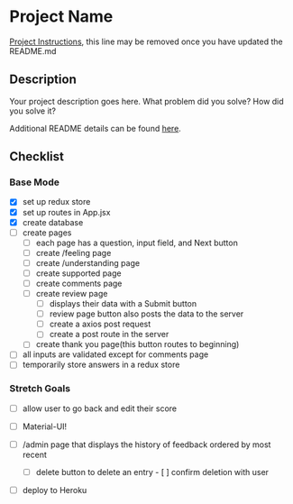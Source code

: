 # Project Name

[Project Instructions](./INSTRUCTIONS.md), this line may be removed once you have updated the README.md

## Description

Your project description goes here. What problem did you solve? How did you solve it?

Additional README details can be found [here](https://github.com/PrimeAcademy/readme-template/blob/master/README.md).


## Checklist

### Base Mode

- [x] set up redux store
- [x] set up routes in App.jsx
- [x] create database
- [ ] create pages
    - [ ] each page has a question, input field, and Next button
    - [ ] create /feeling page
    - [ ] create /understanding page
    - [ ] create supported page
    - [ ] create comments page
    - [ ] create review page
        - [ ] displays their data with a Submit button
        - [ ] review page button also posts the data to the server
        - [ ] create a axios post request
        - [ ] create a post route in the server
    - [ ] create thank you page(this button routes to beginning)
- [ ] all inputs are validated except for comments page
- [ ] temporarily store answers in a redux store

### Stretch Goals

- [ ] allow user to go back and edit their score
- [ ] Material-UI!
- [ ] /admin page that displays the history of feedback ordered by most recent
    - [ ] delete button to delete an entry
            - [ ] confirm deletion with user
- [ ] deploy to Heroku   

